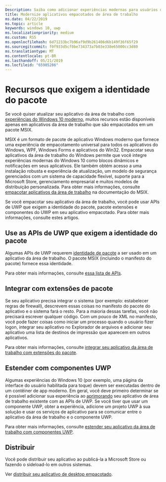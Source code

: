 ```yaml
---
Description: Saiba como adicionar experiências modernas para usuários do Windows 10 em um aplicativo da área de trabalho que você empacotadas em um pacote de aplicativo do Windows.
title: Modernize aplicativos empacotados de área de trabalho
ms.date: 04/22/2019
ms.topic: article
keywords: windows 10, uwp
ms.localizationpriority: medium
ms.custom: RS5
ms.openlocfilehash: 6d71233bc7b96af9d9b261406d6b149f36f65f29
ms.sourcegitcommit: f0f933d5cf0be734373a7b03e338e65000cc3d80
ms.translationtype: MT
ms.contentlocale: pt-BR
ms.lasthandoff: 05/21/2019
ms.locfileid: "65985286"
---
```

# <a name="features-that-require-package-identity"></a>Recursos que exigem a identidade do pacote

Se você quiser atualizar seu aplicativo da área de trabalho com [experiências do Windows 10 moderno](index.md), muitos recursos estão disponíveis apenas em aplicativos da área de trabalho que são empacotados em um pacote MSIX.

MSIX é um formato de pacote de aplicativo Windows moderno que fornece uma experiência de empacotamento universal para todos os aplicativos do Windows, WPF, Windows Forms e aplicativos do Win32. Empacotar seus aplicativos da área de trabalho do Windows permite que você integre experiências modernas do Windows 10 como blocos dinâmicos e notificações em seus aplicativos. Ele também obtém acesso a uma instalação robusta e experiência de atualização, um modelo de segurança gerenciados com um sistema de capacidade flexível, suporte para a Microsoft Store, gerenciamento empresarial e muitos modelos de distribuição personalizada. Para obter mais informações, consulte [empacotar aplicativos da área de trabalho](https://docs.microsoft.com/windows/msix/desktop/desktop-to-uwp-root) na documentação do MSIX.

Se você empacotar seu aplicativo da área de trabalho, você pode usar APIs de UWP que exigem a identidade do pacote, pacote extensões e componentes do UWP em seu aplicativo empacotado. Para obter mais informações, consulte estes artigos.

## <a name="use-uwp-apis-that-require-package-identity"></a>Use as APIs de UWP que exigem a identidade do pacote

Algumas APIs de UWP requerem [identidade de pacote](https://docs.microsoft.com/uwp/schemas/appxpackage/uapmanifestschema/element-identity) a ser usado em um aplicativo da área de trabalho. O pacote MSIX (incluindo o manifesto do pacote) fornece essa identidade.

Para obter mais informações, consulte [essa lista de APIs](desktop-to-uwp-supported-api.md#list-of-apis).

## <a name="integrate-with-package-extensions"></a>Integrar com extensões de pacote

Se seu aplicativo precisa integrar o sistema (por exemplo: estabelecer regras de firewall), descrevem essas coisas no manifesto do pacote do aplicativo e o sistema fará o resto. Para a maioria dessas tarefas, você não precisará escrever qualquer código. Com um pouco de XML no manifesto, você pode fazer coisas como iniciar um processo quando o usuário fizer logon, integrar seu aplicativo no Explorador de arquivos e adicionar seu aplicativo uma lista de destinos de impressão que aparecem em outros aplicativos.

Para obter mais informações, consulte [integrar seu aplicativo da área de trabalho com extensões do pacote](desktop-to-uwp-extensions.md).

## <a name="extend-with-uwp-components"></a>Estender com componentes UWP

Algumas experiências do Windows 10 (por exemplo, uma página da interface do usuário habilitada para toque) devem ser executadas dentro de um contêiner de app moderno. Em geral, você deve primeiro determinar se é possível adicionar sua experiência ao [aprimorando](desktop-to-uwp-enhance.md) seu aplicativo de área de trabalho existente com as APIs de UWP. Se você tiver que usar um componente UWP, obter a experiência, adicione um projeto UWP à sua solução e usar os serviços de aplicativo para se comunicar entre o aplicativo da área de trabalho e o componente UWP.

Para obter mais informações, consulte [estender seu aplicativo da área de trabalho com componentes UWP](desktop-to-uwp-extend.md).

## <a name="distribute"></a>Distribuir

Você pode distribuir seu aplicativo ao publicá-la a Microsoft Store ou fazendo o sideload-lo em outros sistemas.

Ver [distribuir seu aplicativo de desktop empacotado](desktop-to-uwp-distribute.md).
